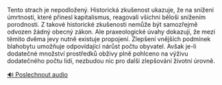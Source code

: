 
Tento strach je nepodložený. Historická zkušenost ukazuje, že na snížení úmrtnosti, které přinesl kapitalismus, reagovali všichni běloši snížením porodnosti. Z takové historické zkušenosti nemůže být samozřejmě odvozen žádný obecný zákon. Ale praxeologické úvahy dokazují, že mezi těmito dvěma jevy nutně existuje propojení. Zlepšení vnějších podmínek blahobytu umožňuje odpovídající nárůst počtu obyvatel. Avšak je-li dodatečné množství prostředků obživy plně pohlceno na výživu dodatečného počtu lidí, nezbudou nic pro další zlepšování životní úrovně.

[🔊 Poslechnout audio](/data/7-paragraphs/audio/chapter_133/para_007-Tento-strach-je-nepodloen-Historick-zkuenost.mp3)
